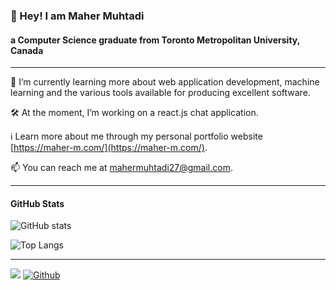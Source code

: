 ### 👋 Hey! I am Maher Muhtadi
#### a Computer Science graduate from Toronto Metropolitan University, Canada
---
📖 I’m currently learning more about web application development, machine learning and the various tools available for producing excellent software.

🛠 At the moment, I’m working on a react.js chat application.

ℹ Learn more about me through my personal portfolio website [https://maher-m.com/](https://maher-m.com/).

📫 You can reach me at [mahermuhtadi27@gmail.com](mailto:mahermuhtadi27@gmail.com).

---
#### GitHub Stats
![GitHub stats](https://github-readme-stats.vercel.app/api?username=MaherMuhtadi&show_icons=true&theme=tokyonight)

![Top Langs](https://github-readme-stats.vercel.app/api/top-langs/?username=MaherMuhtadi&theme=tokyonight)

---
![](https://komarev.com/ghpvc/?username=MaherMuhtadi&color=green)
[![Github](https://img.shields.io/github/followers/MaherMuhtadi?label=Follow&style=social)](https://github.com/MaherMuhtadi)

